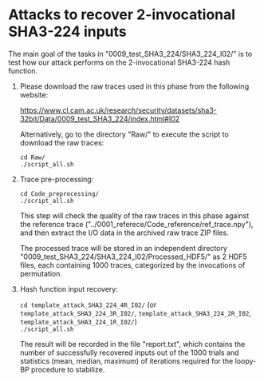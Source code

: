 # Attacks to recover 2-invocational SHA3-224 inputs

The main goal of the tasks in "0009\_test\_SHA3\_224/SHA3\_224\_I02/" is to test how our attack performs on the 2-invocational SHA3-224 hash function.

1. Please download the raw traces used in this phase from the following website:

	https://www.cl.cam.ac.uk/research/security/datasets/sha3-32bit/Data/0009_test_SHA3_224/index.html#I02

   Alternatively, go to the directory "Raw/" to execute the script to download the raw traces:

	`cd Raw/`  
	`./script_all.sh`  

2. Trace pre-processing:

	`cd Code_preprocessing/`  
	`./script_all.sh`  

   This step will check the quality of the raw traces in this phase against the reference trace ("../0001\_referece/Code\_reference/ref\_trace.npy"), and then extract the I/O data in the archived raw trace ZIP files.

   The processed trace will be stored in an independent directory "0009\_test\_SHA3\_224/SHA3\_224\_I02/Processed\_HDF5/" as 2 HDF5 files, each containing 1000 traces, categorized by the invocations of permutation.

3. Hash function input recovery:

	`cd template_attack_SHA3_224_4R_I02/` (or `template_attack_SHA3_224_3R_I02/`, `template_attack_SHA3_224_2R_I02`, `template_attack_SHA3_224_1R_I02/`)  
	`./script_all.sh`  

   The result will be recorded in the file "report.txt", which contains the number of successfully recovered inputs out of the 1000 trials and statistics (mean, median, maximum) of iterations required for the loopy-BP procedure to stabilize.
